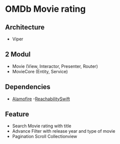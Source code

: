 #  OMDb Movie rating

## Architecture
- Viper

## 2 Modul
- Movie (View, Interactor, Presenter, Router)
- MovieCore (Entity, Service)

## Dependencies

- [Alamofire](https://github.com/Alamofire/Alamofire)
-[ReachabilitySwift](https://github.com/ashleymills/Reachability.swift)

## Feature
- Search Movie rating with title
- Advance Filter with release year and type of movie
- Pagination Scroll Collectionview
